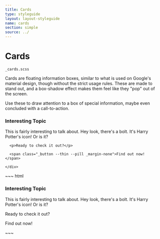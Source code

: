 ```yaml
---
title: Cards
type: styleguide
layout: layout-styleguide
name: cards
section: simple
source: ../
---
```



<main markdown="1">

# Cards

`_cards.scss`

Cards are floating information boxes, similar to what is used on Google's material design, though without the strict usage rules. These are made to stand out, and a box-shadow effect makes them feel like they "pop" out of the screen.

Use these to draw attention to a box of special information, maybe even concluded with a call-to-action.


<div class="_styleguide-example">
  <div class="_grid-block">
    <div class="_card _color-bg-white ">
      <h3>Interesting Topic</h3>
      <div class="_padding-bottom"><i class="fa fa-bolt fa-2x"></i></div>
      <p class="_padding-none">This is fairly interesting to talk about. Hey look, there's a bolt. It's Harry Potter's icon! Or is it?
      </p>

      <p>Ready to check it out?</p>

      <span class="_button --thin --pill _margin-none">Find out now!</span>

    </div>
  </div>
</div>
~~~ html
<div class="_card _color-bg-ui">
  <h3>Interesting Topic</h3>
  <div class="_padding-bottom"><i class="fa fa-bolt fa-2x"></i></div>
  <p class="_padding-none">This is fairly interesting to talk about. Hey look, there's a bolt. It's Harry Potter's icon! Or is it?
  </p>

  <p>Ready to check it out?</p>

  <span class="_button --thin --pill _margin-none">Find out now!</span>

</div>
~~~



</main>